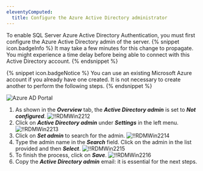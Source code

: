 ```yaml
---
eleventyComputed:
  title: Configure the Azure Active Directory administrator
---
```

To enable SQL Server Azure Active Directory Authentication, you must first configure the Azure Active Directory admin of the server.
{% snippet icon.badgeInfo %}
It may take a few minutes for this change to propagate. You might experience a time delay before being able to connect with this Active Directory account.
{% endsnippet %}

{% snippet icon.badgeNotice %}
You can use an existing Microsoft Azure account if you already have one created. It is not necessary to create another to perform the following steps.
{% endsnippet %}

![Azure AD Portal](https://cdnweb.devolutions.net/docs/en/rdm/windows/clip11581.png)

1. As shown in the ***Overview*** tab, the ***Active Directory admin*** is set to ***Not configured***.
![!!RDMWin2212](https://cdnweb.devolutions.net/docs/en/rdm/windows/RDMWin2212.png)
1. Click on ***Active Directory admin*** under ***Settings*** in the left menu.
![!!RDMWin2213](https://cdnweb.devolutions.net/docs/en/rdm/windows/RDMWin2213.png)
1. Click on ***Set admin*** to search for the admin.
![!!RDMWin2214](https://cdnweb.devolutions.net/docs/en/rdm/windows/RDMWin2214.png)
1. Type the admin name in the ***Search*** field. Click on the admin in the list provided and then ***Select***.
![!!RDMWin2215](https://cdnweb.devolutions.net/docs/en/rdm/windows/RDMWin2215.png)
1. To finish the process, click on ***Save***.
![!!RDMWin2216](https://cdnweb.devolutions.net/docs/en/rdm/windows/RDMWin2216.png)
1. Copy the ***Active Directory admin*** email: it is essential for the next steps.

